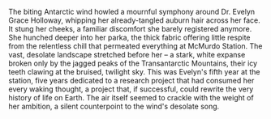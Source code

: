 The biting Antarctic wind howled a mournful symphony around Dr. Evelyn Grace Holloway, whipping her already-tangled auburn hair across her face.  It stung her cheeks, a familiar discomfort she barely registered anymore.  She hunched deeper into her parka, the thick fabric offering little respite from the relentless chill that permeated everything at McMurdo Station.  The vast, desolate landscape stretched before her – a stark, white expanse broken only by the jagged peaks of the Transantarctic Mountains, their icy teeth clawing at the bruised, twilight sky.  This was Evelyn's fifth year at the station, five years dedicated to a research project that had consumed her every waking thought, a project that, if successful, could rewrite the very history of life on Earth.  The air itself seemed to crackle with the weight of her ambition, a silent counterpoint to the wind's desolate song.
